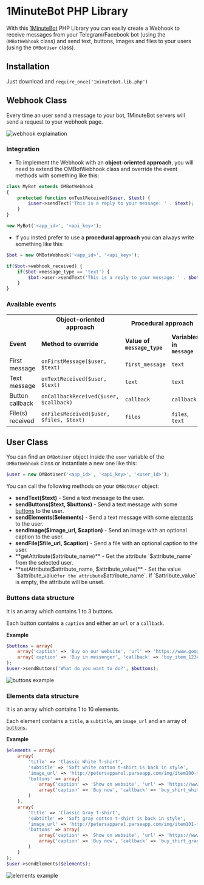 # 1MinuteBot PHP Library
With this [1MinuteBot](https://www.1minutebot.com) PHP Library you can easily create a Webhook to receive messages from your Telegram/Facebook bot (using the ```OMBotWebhook``` class) and send text, buttons, images and files to your users (using the ```OMBotUser``` class).

## Installation

Just download and ```require_once('1minutebot.lib.php')```

## Webhook Class

Every time an user send a message to your bot, 1MinuteBot servers will send a request to your webhook page.

![webhook explaination](https://www.1minutebot.com/images/examples/webhook_howto.png "webhook explaination")

### Integration

* To implement the Webhook with an **object-oriented approach**, you will need to extend the OMBotWebhook class and override the event methods with something like this:

```php
class MyBot extends OMBotWebhook
{
	protected function onTextReceived($user, $text) {
		$user->sendText('This is a reply to your message: ' . $text);
	}
}

new MyBot('<app_id>', '<api_key>');
```

* If you insted prefer to use a **procedural approach** you can always write something like this:
```php
$bot = new OMBotWebhook('<app_id>', '<api_key>');

if($bot->webhook_received) {
	if($bot->message_type == 'text') {
  		$bot->user->sendText('This is a reply to your message: ' . $bot->message['text']);
	}
}
```

### Available events

<table>
	<tr>
		<td></td>
		<td align="center"><b>Object-oriented approach</b></td>
		<td align="center" colspan="2"><b>Procedural approach</b></td>
	</tr>
	<tr>
		<td><b>Event</b></td>
		<td><b>Method to override</b></td>
		<td><b>Value of <code>message_type</code></b></td>
		<td><b>Variables in <code>message</code></b></td>
	</tr>
	<tr>
		<td>First message</td>
		<td><code>onFirstMessage($user, $text)</code></td>
		<td><code>first_message</code></td>
		<td><code>text</code></td>
	</tr>
	<tr>
		<td>Text message</td>
		<td><code>onTextReceived($user, $text)</code></td>
		<td><code>text</code></td>
		<td><code>text</code></td>
	</tr>
	<tr>
		<td>Button callback</td>
		<td><code>onCallbackReceived($user, $callback)</code></td>
		<td><code>callback</code></td>
		<td><code>callback</code></td>
	</tr>
	<tr>
		<td>File(s) received</td>
		<td><code>onFilesReceived($user, $files, $text)</code></td>
		<td><code>files</code></td>
		<td><code>files</code>, <code>text</code></td>
	</tr>
</table>

## User Class
You can find an ```OMBotUser``` object inside the ```user``` variable of the ```OMBotWebhook``` class or instantiate a new one like this:

```php
$user = new OMBotUser('<app_id>', '<api_key>', '<user_id>');
```

You can call the following methods on your ```OMBotUser``` object:
* **sendText($text)** - Send a text message to the user.
* **sendButtons($text, $buttons)** - Send a text message with some [buttons](/README.md#buttons-data-structure) to the user.
* **sendElements($elements)** - Send a text message with some [elements](/README.md#elements-data-structure) to the user.
* **sendImage($image_url, $caption)** - Send an image with an optional caption to the user.
* **sendFile($file_url, $caption)** - Send a file with an optional caption to the user.
* **getAttribute($attribute_name)** - Get the attribute `$attribute_name` from the selected user.
* **setAttribute($attribute_name, $attribute_value)** - Set the value `$attribute_value` for the attribute `$attribute_name`. If `$attribute_value` is empty, the attribute will be unset.

### Buttons data structure
It is an array which contains 1 to 3 buttons.

Each button contains a `caption` and either an `url` or a `callback`.

**Example**
```php
$buttons = array(
	array('caption' => 'Buy on our website', 'url' => 'https://www.google.it'),
	array('caption' => 'Buy in messenger', 'callback' => 'buy_item_12345')
);
$user->sendButtons('What do you want to do?', $buttons);
```
![buttons example](https://www.1minutebot.com/images/examples/all_buttons.png "buttons example")

### Elements data structure
It is an array which contains 1 to 10 elements.

Each element contains a `title`, a `subtitle`, an `image_url` and an array of [`buttons`](/README.md#buttons-data-structure).

**Example**
```php
$elements = array(
	array(
		'title' => 'Classic White T-shirt',
		'subtitle' => 'Soft white cotton t-shirt is back in style',
		'image_url' => 'http://petersapparel.parseapp.com/img/item100-thumb.png',
		'buttons' => array(
			array('caption' => 'Show on website', 'url' => 'https://www.google.it/?thirt_12345'),
			array('caption' => 'Buy now', 'callback' => 'buy_shirt_white_12345')
		)
	),
	array(
		'title' => 'Classic Gray T-shirt',
		'subtitle' => 'Soft gray cotton t-shirt is back in style',
		'image_url' => 'http://petersapparel.parseapp.com/img/item101-thumb.png',
		'buttons' => array(
			array('caption' => 'Show on website', 'url' => 'https://www.google.it/?thirt_54321'),
			array('caption' => 'Buy now', 'callback' => 'buy_shirt_gray_54321')
		)
	)
);
$user->sendElements($elements);
```
![elements example](https://www.1minutebot.com/images/examples/all_elements.png "elements example")
